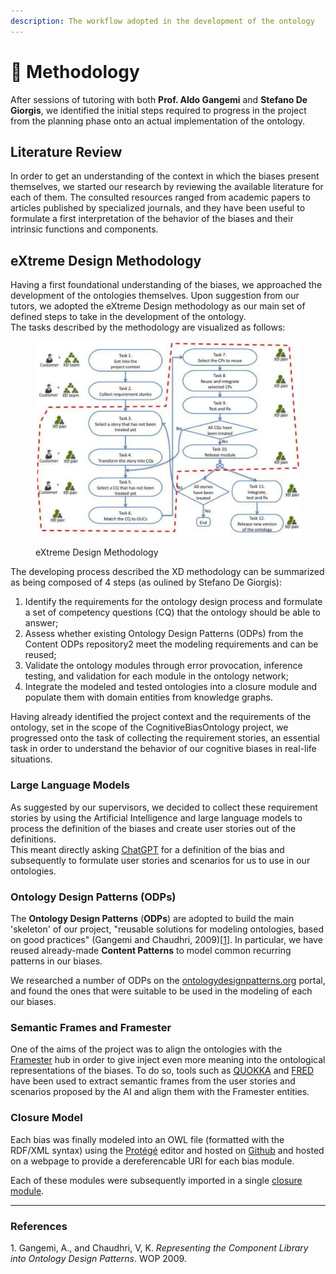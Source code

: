```yaml
---
description: The workflow adopted in the development of the ontology
---
```


# 👟 Methodology

After sessions of tutoring with both **Prof. Aldo Gangemi** and **Stefano De Giorgis**, we identified the initial steps required to progress in the project from the planning phase onto an actual implementation of the ontology.

## Literature Review

In order to get an understanding of the context in which the biases present themselves, we started our research by reviewing the available literature for each of them. The consulted resources ranged from academic papers to articles published by specialized journals, and they have been useful to formulate a first interpretation of the behavior of the biases and their intrinsic functions and components.

## eXtreme Design Methodology

Having a first foundational understanding of the biases, we approached the development of the ontologies themselves. Upon suggestion from our tutors, we adopted the eXtreme Design methodology as our main set of defined steps to take in the development of the ontology. \
The tasks described by the methodology are visualized as follows:

<figure><img src=".gitbook/assets/extreme design methodology.png" alt=""><figcaption><p>eXtreme Design Methodology</p></figcaption></figure>

The developing process described the XD methodology can be summarized as being composed of 4 steps (as oulined by Stefano De Giorgis):

1. Identify the requirements for the ontology design process and formulate a set of competency questions (CQ) that the ontology should be able to answer;
2. Assess whether existing Ontology Design Patterns (ODPs) from the Content ODPs repository2 meet the modeling requirements and can be reused;
3. Validate the ontology modules through error provocation, inference testing, and validation for each module in the ontology network;
4. Integrate the modeled and tested ontologies into a closure module and populate them with domain entities from knowledge graphs.

Having already identified the project context and the requirements of the ontology, set in the scope of the CognitiveBiasOntology project, we progressed onto the task of collecting the requirement stories, an essential task in order to understand the behavior of our cognitive biases in real-life situations.

### Large Language Models

As suggested by our supervisors, we decided to collect these requirement stories by using the Artificial Intelligence and large language models to process the definition of the biases and create user stories out of the definitions. \
This meant directly asking [ChatGPT](https://chat.openai.com/) for a definition of the bias and subsequently to formulate user stories and scenarios for us to use in our ontologies.

### Ontology Design Patterns (ODPs)

The **Ontology Design Patterns** (**ODPs**) are adopted to build the main 'skeleton' of our project, "reusable solutions for modeling ontologies, based on good practices" (Gangemi and Chaudhri, 2009)\[[1](methodology.md#references)]. In particular, we have reused already-made **Content Patterns** to model common recurring patterns in our biases.

We researched a number of ODPs on the [ontologydesignpatterns.org](http://ontologydesignpatterns.org/wiki/Main_Page) portal, and found the ones that were suitable to be used in the modeling of each our biases.

### Semantic Frames and Framester

One of the aims of the project was to align the ontologies with the [Framester](https://framester.github.io/) hub in order to give inject even more meaning into the ontological representations of the biases. To do so, tools such as [QUOKKA](http://etna.istc.cnr.it/quokka/concepts) and [FRED](http://wit.istc.cnr.it/stlab-tools/fred/demo/?) have been used to extract semantic frames from the user stories and scenarios proposed by the AI and align them with the Framester entities.

### Closure Model

Each bias was finally modeled into an OWL file (formatted with the RDF/XML syntax) using the [Protégé](https://protege.stanford.edu/) editor and hosted on [Github](https://github.com/leonardozilli/CognitiveBiasOntology) and hosted on a webpage to provide a dereferencable URI for each bias module.&#x20;

Each of these modules were subsequently imported in a single [closure module](http://www.leonardozilli.it/CognitiveBiasOntology/CognitiveBiasOntology.owl).

***

### References

1\. Gangemi, A., and Chaudhri, V, K. _Representing the Component Library into Ontology Design Patterns_. WOP 2009.

